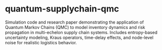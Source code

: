 # quantum-supplychain-qmc
Simulation code and research paper demonstrating the application of Quantum Markov Chains (QMC) to model inventory dynamics and risk propagation in multi-echelon supply chain systems. Includes entropy-based uncertainty modeling, Kraus operators, time-delay effects, and node-level noise for realistic logistics behavior.
